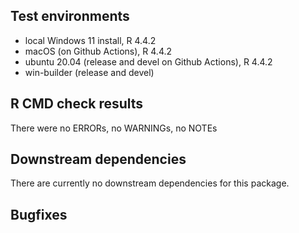 ## Test environments
* local Windows 11 install, R 4.4.2
* macOS (on Github Actions), R 4.4.2
* ubuntu 20.04 (release and devel on Github Actions), R 4.4.2
* win-builder (release and devel)


## R CMD check results
There were no ERRORs, no WARNINGs, no NOTEs


## Downstream dependencies
There are currently no downstream dependencies for this package.

## Bugfixes

